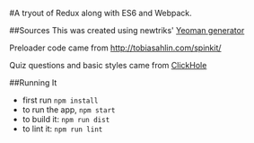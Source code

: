 #A tryout of Redux along with ES6 and Webpack.


##Sources
This was created using newtriks' [Yeoman generator](https://github.com/newtriks/generator-react-webpack)

Preloader code came from http://tobiasahlin.com/spinkit/

Quiz questions and basic styles came from [ClickHole](http://www.clickhole.com/quiz/how-well-do-you-know-lyrics-space-oddity-3157)

##Running It

- first run `npm install`
- to run the app, `npm start`
- to build it: `npm run dist`
- to lint it: `npm run lint`
